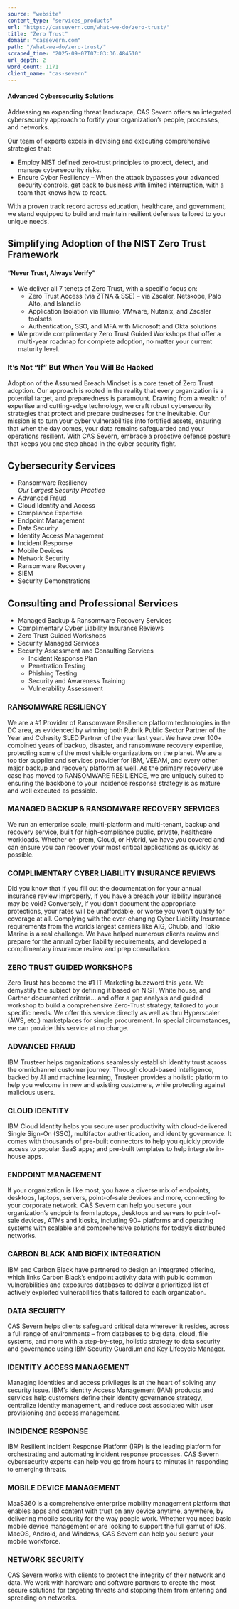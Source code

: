 ```yaml
---
source: "website"
content_type: "services_products"
url: "https://cassevern.com/what-we-do/zero-trust/"
title: "Zero Trust"
domain: "cassevern.com"
path: "/what-we-do/zero-trust/"
scraped_time: "2025-09-07T07:03:36.484510"
url_depth: 2
word_count: 1171
client_name: "cas-severn"
---
```


#### Advanced Cybersecurity Solutions

Addressing an expanding threat landscape, CAS Severn offers an integrated cybersecurity approach to fortify your organization’s people, processes, and networks.

Our team of experts excels in devising and executing comprehensive strategies that:

* Employ NIST defined zero-trust principles to protect, detect, and manage cybersecurity risks.
* Ensure Cyber Resiliency – When the attack bypasses your advanced security controls, get back to business with limited interruption, with a team that knows how to react.

With a proven track record across education, healthcare, and government, we stand equipped to build and maintain resilient defenses tailored to your unique needs.

## Simplifying Adoption of the NIST Zero Trust Framework

#### “Never Trust, Always Verify”

* We deliver all 7 tenets of Zero Trust, with a specific focus on:
    * Zero Trust Access (via ZTNA & SSE) – via Zscaler, Netskope, Palo Alto, and Island.io
    * Application Isolation via Illumio, VMware, Nutanix, and Zscaler toolsets
    * Authentication, SSO, and MFA with Microsoft and Okta solutions
* We provide complimentary Zero Trust Guided Workshops that offer a multi-year roadmap for complete adoption, no matter your current maturity level.

### It’s Not “If” But When You Will Be Hacked

Adoption of the Assumed Breach Mindset is a core tenet of Zero Trust adoption. Our approach is rooted in the reality that every organization is a potential target, and preparedness is paramount. Drawing from a wealth of expertise and cutting-edge technology, we craft robust cybersecurity strategies that protect and prepare businesses for the inevitable. Our mission is to turn your cyber vulnerabilities into fortified assets, ensuring that when the day comes, your data remains safeguarded and your operations resilient. With CAS Severn, embrace a proactive defense posture that keeps you one step ahead in the cyber security fight.

## Cybersecurity Services

* Ransomware Resiliency  
    _Our Largest Security Practice_
* Advanced Fraud
* Cloud Identity and Access
* Compliance Expertise
* Endpoint Management
* Data Security
* Identity Access Management
* Incident Response
* Mobile Devices
* Network Security
* Ransomware Recovery
* SIEM
* Security Demonstrations

## Consulting and Professional Services

* Managed Backup & Ransomware Recovery Services
* Complimentary Cyber Liability Insurance Reviews
* Zero Trust Guided Workshops
* Security Managed Services
* Security Assessment and Consulting Services
    * Incident Response Plan
    * Penetration Testing
    * Phishing Testing
    * Security and Awareness Training
    * Vulnerability Assessment

### RANSOMWARE RESILIENCY

We are a #1 Provider of Ransomware Resilience platform technologies in the DC area, as evidenced by winning both Rubrik Public Sector Partner of the Year and Cohesity SLED Partner of the year last year. We have over 100+ combined years of backup, disaster, and ransomware recovery expertise, protecting some of the most visible organizations on the planet. We are a top tier supplier and services provider for IBM, VEEAM, and every other major backup and recovery platform as well. As the primary recovery use case has moved to RANSOMWARE RESILIENCE, we are uniquely suited to ensuring the backbone to your incidence response strategy is as mature and well executed as possible.

### MANAGED BACKUP & RANSOMWARE RECOVERY SERVICES

We run an enterprise scale, multi-platform and multi-tenant, backup and recovery service, built for high-compliance public, private, healthcare workloads. Whether on-prem, Cloud, or Hybrid, we have you covered and can ensure you can recover your most critical applications as quickly as possible.

### COMPLIMENTARY CYBER LIABILITY INSURANCE REVIEWS

Did you know that if you fill out the documentation for your annual insurance review improperly, if you have a breach your liability insurance may be void? Conversely, if you don’t document the appropriate protections, your rates will be unaffordable, or worse you won’t qualify for coverage at all. Complying with the ever-changing Cyber Liability Insurance requirements from the worlds largest carriers like AIG, Chubb, and Tokio Marine is a real challenge. We have helped numerous clients review and prepare for the annual cyber liability requirements, and developed a complimentary insurance review and prep consultation.

### ZERO TRUST GUIDED WORKSHOPS

Zero Trust has become the #1 IT Marketing buzzword this year. We demystify the subject by defining it based on NIST, White house, and Gartner documented criteria… and offer a gap analysis and guided workshop to build a comprehensive Zero-Trust strategy, tailored to your specific needs. We offer this service directly as well as thru Hyperscaler (AWS, etc.) marketplaces for simple procurement. In special circumstances, we can provide this service at no charge.

### ADVANCED FRAUD

IBM Trusteer helps organizations seamlessly establish identity trust across the omnichannel customer journey. Through cloud-based intelligence, backed by AI and machine learning, Trusteer provides a holistic platform to help you welcome in new and existing customers, while protecting against malicious users.

### CLOUD IDENTITY

IBM Cloud Identity helps you secure user productivity with cloud-delivered Single Sign-On (SSO), multifactor authentication, and identity governance. It comes with thousands of pre-built connectors to help you quickly provide access to popular SaaS apps; and pre-built templates to help integrate in-house apps.

### ENDPOINT MANAGEMENT

If your organization is like most, you have a diverse mix of endpoints, desktops, laptops, servers, point-of-sale devices and more, connecting to your corporate network. CAS Severn can help you secure your organization’s endpoints from laptops, desktops and servers to point-of-sale devices, ATMs and kiosks, including 90+ platforms and operating systems with scalable and comprehensive solutions for today’s distributed networks.

### CARBON BLACK AND BIGFIX INTEGRATION

IBM and Carbon Black have partnered to design an integrated offering, which links Carbon Black’s endpoint activity data with public common vulnerabilities and exposures databases to deliver a prioritized list of actively exploited vulnerabilities that’s tailored to each organization.

### DATA SECURITY

CAS Severn helps clients safeguard critical data wherever it resides, across a full range of environments – from databases to big data, cloud, file systems, and more with a step-by-step, holistic strategy to data security and governance using IBM Security Guardium and Key Lifecycle Manager.

### IDENTITY ACCESS MANAGEMENT

Managing identities and access privileges is at the heart of solving any security issue. IBM’s Identity Access Management (IAM) products and services help customers define their identity governance strategy, centralize identity management, and reduce cost associated with user provisioning and access management.

### INCIDENCE RESPONSE

IBM Resilient Incident Response Platform (IRP) is the leading platform for orchestrating and automating incident response processes. CAS Severn cybersecurity experts can help you go from hours to minutes in responding to emerging threats.

### MOBILE DEVICE MANAGEMENT

MaaS360 is a comprehensive enterprise mobility management platform that enables apps and content with trust on any device anytime, anywhere, by delivering mobile security for the way people work. Whether you need basic mobile device management or are looking to support the full gamut of iOS, MacOS, Android, and Windows, CAS Severn can help you secure your mobile workforce.

### NETWORK SECURITY

CAS Severn works with clients to protect the integrity of their network and data. We work with hardware and software partners to create the most secure solutions for targeting threats and stopping them from entering and spreading on networks.